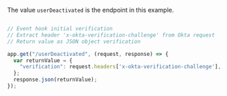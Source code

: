 The value `userDeactivated` is the endpoint in this example.

```javascript

// Event hook initial verification
// Extract header 'x-okta-verification-challenge' from Okta request
// Return value as JSON object verification

app.get("/userDeactivated", (request, response) => {
  var returnValue = {
    "verification": request.headers['x-okta-verification-challenge'],
  };
  response.json(returnValue);
});

```
